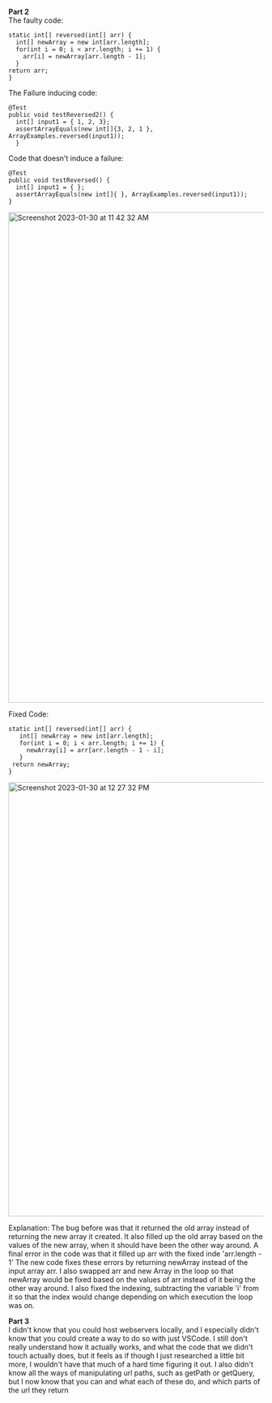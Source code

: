 **Part 2** <br/>
The faulty code:<br/>

    static int[] reversed(int[] arr) {
      int[] newArray = new int[arr.length];
      for(int i = 0; i < arr.length; i += 1) {
        arr[i] = newArray[arr.length - 1];
      }
    return arr;
    }
 
The Failure inducing code:<br/>

    @Test
    public void testReversed2() {
      int[] input1 = { 1, 2, 3};
      assertArrayEquals(new int[]{3, 2, 1 }, ArrayExamples.reversed(input1));
      }

Code that doesn't induce a failure:<br/>

    @Test
    public void testReversed() {
      int[] input1 = { };
      assertArrayEquals(new int[]{ }, ArrayExamples.reversed(input1));
    }
    
<img width="967" alt="Screenshot 2023-01-30 at 11 42 32 AM" src="https://user-images.githubusercontent.com/45737807/215579521-e797f655-f82c-4993-bd73-8126c009c6a6.png">


Fixed Code:<br/>

    static int[] reversed(int[] arr) {
       int[] newArray = new int[arr.length];
       for(int i = 0; i < arr.length; i += 1) {
         newArray[i] = arr[arr.length - 1 - i];
       }
     return newArray;
    }
    
<img width="856" alt="Screenshot 2023-01-30 at 12 27 32 PM" src="https://user-images.githubusercontent.com/45737807/215587778-076cd369-ed85-4e34-80f7-bbb4513d6de7.png">

    
Explanation:
The bug before was that it returned the old array instead of returning the new array it created. It also filled up the old array based on the 
values of the new array, when it should have been the other way around. A final error in the code was that it filled up arr with the fixed inde 'arr.length - 1' The new code fixes these errors by returning newArray instead of the input array arr. I also swapped arr and new Array in the loop so that newArray would be fixed based on the values of arr instead of it being the other way around. I also fixed the indexing, subtracting the variable 'i' from it so that the index would change depending on which execution the loop was on.
  
**Part 3** <br/>
I didn't know that you could host webservers locally, and I especially didn't know that you could create a way to do so with just VSCode.
I still don't really understand how it actually works, and what the code that we didn't touch actually does, but it feels as if though I just
researched a little bit more, I wouldn't have that much of a hard time figuring it out. I also didn't know all the ways of manipulating url paths, 
such as getPath or getQuery, but I now know that you can and what each of these do, and which parts of the url they return
